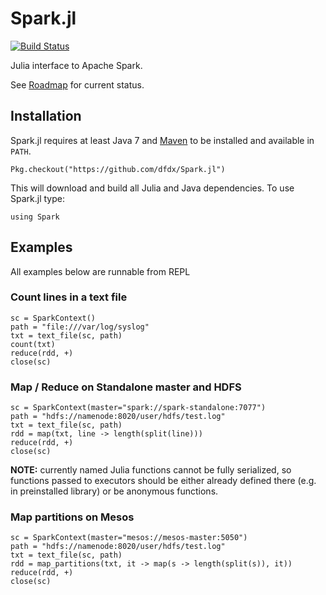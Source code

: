 # Spark.jl

[![Build Status](https://travis-ci.org/dfdx/Spark.jl.svg?branch=master)](https://travis-ci.org/dfdx/Spark.jl)

Julia interface to Apache Spark. 

See [Roadmap](https://github.com/dfdx/Spark.jl/issues/1) for current status.

## Installation

Spark.jl requires at least Java 7 and [Maven](https://maven.apache.org/) to be installed and available in `PATH`.

```
Pkg.checkout("https://github.com/dfdx/Spark.jl")
```

This will download and build all Julia and Java dependencies. To use Spark.jl type:

```
using Spark
```

## Examples

All examples below are runnable from REPL

### Count lines in a text file

```
sc = SparkContext()
path = "file:///var/log/syslog"
txt = text_file(sc, path)
count(txt)
reduce(rdd, +)
close(sc)
```

### Map / Reduce on Standalone master and HDFS

```
sc = SparkContext(master="spark://spark-standalone:7077")
path = "hdfs://namenode:8020/user/hdfs/test.log"
txt = text_file(sc, path)
rdd = map(txt, line -> length(split(line)))
reduce(rdd, +)
close(sc)
```

**NOTE:** currently named Julia functions cannot be fully serialized, so functions passed to executors should be either already defined there (e.g. in preinstalled library) or be anonymous functions. 

### Map partitions on Mesos

```
sc = SparkContext(master="mesos://mesos-master:5050")
path = "hdfs://namenode:8020/user/hdfs/test.log"
txt = text_file(sc, path)
rdd = map_partitions(txt, it -> map(s -> length(split(s)), it))
reduce(rdd, +)
close(sc)
```

